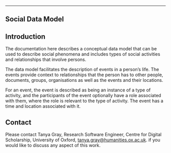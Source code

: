 
---
Social Data Model
---

## Introduction

The documentation here describes a conceptual data model that can be used to describe social phenomena and includes types of social activities and relationships that involve persons.

The data model facilitates the description of events in a person’s life. The events provide context to relationships that the person has to other people, documents, groups, organisations as well as the events and their locations.

For an event, the event is described as being an instance of a type of activity, and the participants of the event optionally have a role associated with them, where the role is relevant to the type of activity. The event has a time and location associated with it.

## Contact 

Please contact Tanya Gray, Research Software Engineer, Centre for Digital Scholarship, University of Oxford, tanya.gray@humanities.ox.ac.uk. if you would like to discuss any aspect of this work.

